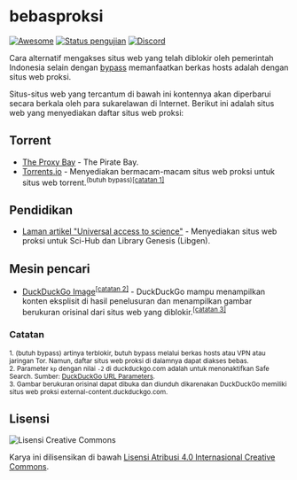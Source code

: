 # bebasproksi
[![Awesome](https://cdn.rawgit.com/sindresorhus/awesome/d7305f38d29fed78fa85652e3a63e154dd8e8829/media/badge.svg)](#)
[![Status pengujian](https://img.shields.io/github/workflow/status/bebasid/bebasproksi/Pengujian?label=pengujian%20pranala)](https://github.com/bebasid/bebasproksi/actions)
[![Discord](https://img.shields.io/discord/630415907021389825?label=Discord&color=7388d9)](https://discord.gg/EKrxZyu)

Cara alternatif mengakses situs web yang telah diblokir oleh pemerintah Indonesia selain dengan [bypass](https://github.com/bebasid/bebasid) memanfaatkan berkas hosts adalah dengan situs web proksi.

Situs-situs web yang tercantum di bawah ini kontennya akan diperbarui secara berkala oleh para sukarelawan di Internet. Berikut ini adalah situs web yang menyediakan daftar situs web proksi:

## Torrent
* [The Proxy Bay](https://proxybay.github.io/) - The Pirate Bay.
* [Torrents.io](https://torrents.io/proxy/) - Menyediakan bermacam-macam situs web proksi untuk situs web torrent.<sup>(butuh bypass)[[catatan 1]](#Catatan)</sup>

## Pendidikan
* [Laman artikel "Universal access to science"](https://vertsluisants.fr/index.php?article4/where-scihub-libgen-server-down) - Menyediakan situs web proksi untuk Sci-Hub dan Library Genesis (Libgen).

## Mesin pencari
* [DuckDuckGo Image](https://duckduckgo.com/?q=kata+kunci+pencarian&kp=-2&ia=images&iax=images)<sup>[[catatan 2]](#Catatan)</sup> - DuckDuckGo mampu menampilkan konten eksplisit di hasil penelusuran dan menampilkan gambar berukuran orisinal dari situs web yang diblokir.<sup>[[catatan 3]](#Catatan)</sup>

### Catatan
<sup>1. (butuh bypass) artinya terblokir, butuh bypass melalui berkas hosts atau VPN atau jaringan Tor. Namun, daftar situs web proksi di dalamnya dapat diakses bebas.<br>
2. Parameter `kp` dengan nilai `-2`  di duckduckgo.com adalah untuk menonaktifkan Safe Search. Sumber: [DuckDuckGo URL Parameters](https://duckduckgo.com/params).<br>
3. Gambar berukuran orisinal dapat dibuka dan diunduh dikarenakan DuckDuckGo memiliki situs web proksi external-content.duckduckgo.com.</sup>

## Lisensi
![Lisensi Creative Commons](https://licensebuttons.net/l/by/4.0/88x31.png)

Karya ini dilisensikan di bawah [Lisensi Atribusi 4.0 Internasional Creative Commons](https://creativecommons.org/licenses/by/4.0/deed.id).
